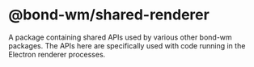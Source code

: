 # @bond-wm/shared-renderer

A package containing shared APIs used by various other bond-wm packages.
The APIs here are specifically used with code running in the Electron renderer processes.
